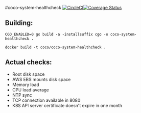 #coco-system-healthcheck
[![CircleCI](https://circleci.com/gh/Financial-Times/coco-system-healthcheck.svg?style=shield)](https://circleci.com/gh/Financial-Times/coco-system-healthcheck)[![Coverage Status](https://coveralls.io/repos/github/Financial-Times/coco-system-healthcheck/badge.svg)](https://coveralls.io/github/Financial-Times/coco-system-healthcheck)
## Building:
```
CGO_ENABLED=0 go build -a -installsuffix cgo -o coco-system-healthcheck .

docker build -t coco/coco-system-healthcheck .
```

## Actual checks:
* Root disk space
* AWS EBS mounts disk space
* Memory load
* CPU load average 
* NTP sync
* TCP connection available in 8080
* K8S API server certificate doesn't expire in one month